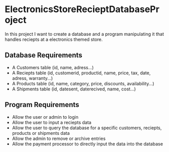 # ElectronicsStoreRecieptDatabaseProject
In this project I want to create a database and a program manipulating it that handles reciepts at a electronics themed store.
## Database Requirements
- A Customers table (id, name, adress...)
- A Reciepts table (id, customerid, productid, name, price, tax, date, adress, warranty...)
- A Products table (id, name, category, price, discounts, availability...)
- A Shipments table (id, datesent, daterecived, name, cost...)
## Program Requirements
- Allow the user or admin to login
- Allow the user to input a reciepts data
- Allow the user to query the database for a specific customers, reciepts, products or shipments data
- Allow the admin to remove or archive entries
- Allow the payment processor to directly input the data into the database
